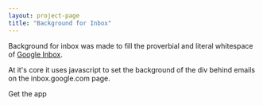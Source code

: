 ```yaml
---
layout: project-page
title: "Background for Inbox"
---
```


Background for inbox was made to fill the proverbial and literal whitespace
of <a class="base--a" href="http://inbox.google.com">Google Inbox</a>.

At it's core it uses javascript to set the background of the div behind emails on the inbox.google.com page.



<div class="project--external-link">Get the app</div>
